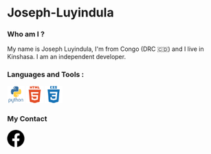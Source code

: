 
# Joseph-Luyindula

### Who am I ?
My name is Joseph Luyindula, I'm from Congo (DRC 🇨🇩) and I live in Kinshasa. I am an independent developer.


### Languages and Tools :
  <link rel="stylesheet" href="style.css">
  <div>
<img src="img/python-original-wordmark.svg" alt="python" width="40px">

<img src="img/html5-plain-wordmark.svg" alt="html5" width="40px"> 

<img src="img/css3-plain-wordmark.svg" alt="css" width="40px"> 
</div>


### My Contact

<div>
<a href="https://www.facebook.com/profile.php?id=61552816230318&mibextid=JpSO2FKliISFprGe"><img src="img/facebook_48.png " alt="Facebook" width="40px"></img></a>
</div>